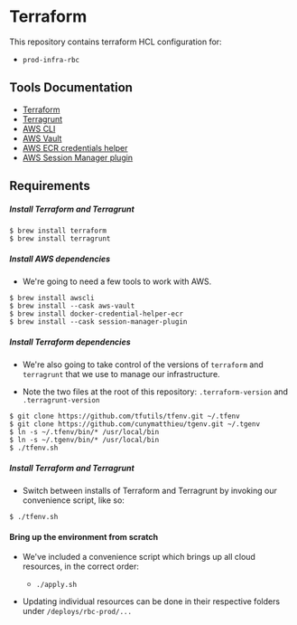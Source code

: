 # Terraform

This repository contains terraform HCL configuration for:

- `prod-infra-rbc`

## Tools Documentation

- [Terraform](https://www.terraform.io/docs/configuration/index.html)
- [Terragrunt](https://github.com/gruntwork-io/terragrunt)
- [AWS CLI](https://docs.aws.amazon.com/cli/latest/reference/)
- [AWS Vault](https://github.com/99designs/aws-vault)
- [AWS ECR credentials helper](https://github.com/awslabs/amazon-ecr-credential-helper)
- [AWS Session Manager plugin](https://docs.aws.amazon.com/systems-manager/latest/userguide/session-manager-working-with-install-plugin.html)

## Requirements

##### Install Terraform and Terragrunt 

```
$ brew install terraform
$ brew install terragrunt
```

##### Install AWS dependencies

- We're going to need a few tools to work with AWS.

```
$ brew install awscli
$ brew install --cask aws-vault
$ brew install docker-credential-helper-ecr
$ brew install --cask session-manager-plugin
```

##### Install Terraform dependencies

- We're also going to take control of the versions of `terraform` and `terragrunt` that we use to manage our infrastructure.

- Note the two files at the root of this repository: `.terraform-version` and `.terragrunt-version`

```
$ git clone https://github.com/tfutils/tfenv.git ~/.tfenv
$ git clone https://github.com/cunymatthieu/tgenv.git ~/.tgenv
$ ln -s ~/.tfenv/bin/* /usr/local/bin
$ ln -s ~/.tgenv/bin/* /usr/local/bin
$ ./tfenv.sh
```

##### Install Terraform and Terragrunt

- Switch between installs of Terraform and Terragrunt by invoking our convenience script, like so:

```
$ ./tfenv.sh
```


#### Bring up the environment from scratch

- We've included a convenience script which brings up all cloud resources, in the correct order:

    - `./apply.sh`
    
- Updating individual resources can be done in their respective folders under `/deploys/rbc-prod/...`